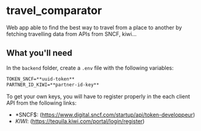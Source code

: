 # travel_comparator

Web app able to find the best way to travel from a place to another by fetching travelling data from APIs from SNCF, kiwi...

## What you'll need

In the `backend` folder, create a `.env` file with the following variables:

```txt
TOKEN_SNCF=**uuid-token**
PARTNER_ID_KIWI=**partner-id-key**
```

To get your own keys, you will have to register properly in the each client API from the following links:
  - *SNCF$: (https://www.digital.sncf.com/startup/api/token-developpeur)
  - *KIWI*: (https://tequila.kiwi.com/portal/login/register)
